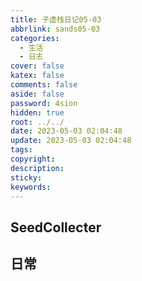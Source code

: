```yaml
---
title: 子虚栈日记05-03
abbrlink: sands05-03
categories:
  - 生活
  - 日志
cover: false
katex: false
comments: false
aside: false
password: 4sion
hidden: true
root: ../../
date: 2023-05-03 02:04:48
update: 2023-05-03 02:04:48
tags:
copyright:
description:
sticky:
keywords:
---
```


## SeedCollecter


## 日常